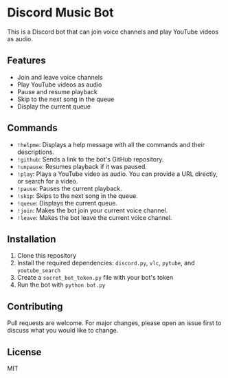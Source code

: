 # Discord Music Bot

This is a Discord bot that can join voice channels and play YouTube videos as audio.

## Features

- Join and leave voice channels
- Play YouTube videos as audio
- Pause and resume playback
- Skip to the next song in the queue
- Display the current queue

## Commands

- `!helpme`: Displays a help message with all the commands and their descriptions.
- `!github`: Sends a link to the bot's GitHub repository.
- `!unpause`: Resumes playback if it was paused.
- `!play`: Plays a YouTube video as audio. You can provide a URL directly, or search for a video.
- `!pause`: Pauses the current playback.
- `!skip`: Skips to the next song in the queue.
- `!queue`: Displays the current queue.
- `!join`: Makes the bot join your current voice channel.
- `!leave`: Makes the bot leave the current voice channel.

## Installation

1. Clone this repository
2. Install the required dependencies: `discord.py`, `vlc`, `pytube`, and `youtube_search`
3. Create a `secret_bot_token.py` file with your bot's token
4. Run the bot with `python bot.py`

## Contributing

Pull requests are welcome. For major changes, please open an issue first to discuss what you would like to change.

## License

MIT
